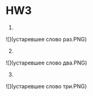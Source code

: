 # HW3

1) 
![](устаревшее слово раз.PNG)

2) 
![](устаревшее слово два.PNG)

3) 
![](устаревшее слово три.PNG)
